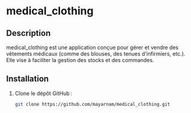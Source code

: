 # medical_clothing
## Description
medical_clothing est une application conçue pour gérer et vendre des vêtements médicaux (comme des blouses, des tenues d’infirmiers, etc.). Elle vise à faciliter la gestion des stocks et des commandes.
## Installation

1. Clone le dépôt GitHub :
   ```bash
   git clone https://github.com/mayarnam/medical_clothing.git
  
